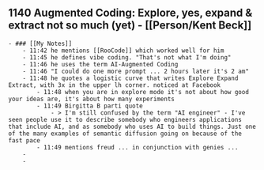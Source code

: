 ## 1140 Augmented Coding: Explore, yes, expand & extract not so much (yet) - [[Person/Kent Beck]]
	- ### [[My Notes]]
		- 11:42 he mentions [[RooCode]] which worked well for him
		- 11:45 he defines vibe coding. "That's not what I'm doing"
		- 11:46 he uses the term AI-Augmented Coding
		- 11:46 "I could do one more prompt ... 2 hours later it's 2 am"
		- 11:48 he quotes a logistic curve that writes Explore Expand Extract, with 3x in the upper lh corner. noticed at Facebook
			- 11:48 when you are in explore mode it's not about how good your ideas are, it's about how many experiments
			- 11:49 Birgitta B parti quote
				- > I'm still confused by the term "AI engineer" - I've seen people use it to describe somebody who engineers applications that include AI, and as somebody who uses AI to build things. Just one of the many examples of semantic diffusion going on because of the fast pace
			- 11:49 mentions freud ... in conjunction with genies ...
		-
		-